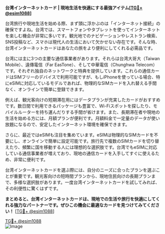 **台湾インターネットカード | 現地生活を快適にする最強アイテム[[TG💪+ @esim1088](https://t.me/s/esim1088)]**

台湾旅行や現地生活を始める際、まず頭に浮かぶのは「インターネット接続」の確保ですよね。台湾では、スマートフォンやタブレットを使ってインターネットを楽しむ機会が非常に多いです。観光地でのナビゲーションやレストラン検索、SNS投稿など、スマホは現代人の生活において欠かせない存在です。そんな時、台湾インターネットカードはあなたの旅をより便利にしてくれる必需品です。

台湾には主に3つの主要な通信事業者があります。それらは台湾大哥大（Taiwan Mobile）、遠傳電信（Far EasTone）、そして中華電信（Chunghwa Telecom）です。それぞれ独自のネットワークと特典を提供しています。これらの通信カードはSIMフリーのデバイスで利用可能ですが、もしiPhoneを使っている場合、特にeSIMに対応しているモデルであれば、物理的なSIMカードを入れ替える手間なく、オンラインで簡単に登録できます。

例えば、観光客向けの短期滞在用にはデータプランが充実したカードがおすすめです。数日間で利用できるパッケージも豊富で、Wi-Fiスポットを探したり、モバイルルーターを持ち運んだりする手間が省けます。また、長期滞在者や現地の生活を始める方には、月額プランが便利です。月額料金で一定量のデータが使い放題になるので、安定したインターネット環境を確保できます。

さらに、最近ではeSIMも注目を集めています。eSIMは物理的なSIMカードを不要にし、オンラインで簡単に設定可能です。旅行先で複数のSIMカードを切り替えたり、頻繁に国を移動する人には理想的な選択肢です。台湾でもeSIMに対応している通信事業者が増えており、現地の通信カードを入手してすぐに使えるため、非常に便利です。

台湾インターネットカードを選ぶ際には、自分のニーズに合ったプランを選ぶことが重要です。観光客向けの短時間プランから、現地住民向けの長期プランまで、多様な選択肢があります。一度台湾インターネットカードを試してみれば、その利便性に驚くはずです。

**まとめると、台湾インターネットカードは、現地での生活や旅行を快適にしてくれる強力なパートナーです。ぜひこの機会に最適なカードを見つけてみてください！** [[TG💪+ @esim1088](https://t.me/s/esim1088)]

[TG💪+ @esim1088](https://t.me/s/esim1088)  
![Image](https://i.postimg.cc/Y0z9fWf4/image.png)
